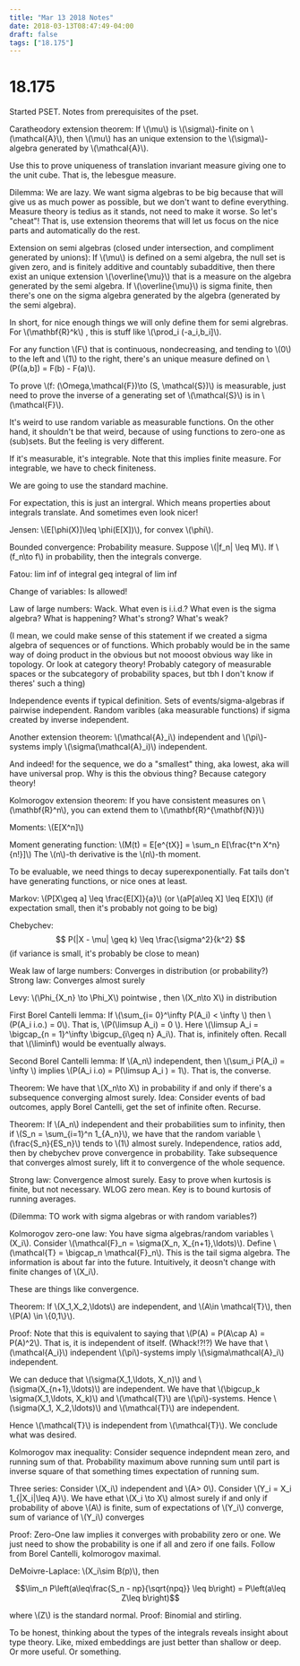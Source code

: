```yaml
---
title: "Mar 13 2018 Notes"
date: 2018-03-13T08:47:49-04:00
draft: false
tags: ["18.175"]
---
```


# 18.175

Started PSET. Notes from prerequisites of the pset.

Caratheodory extension theorem: If \\(\mu\\) is \\(\sigma\\)-finite on \\(\mathcal{A}\\),
then \\(\mu\\) has an unique extension to the \\(\sigma\\)-algebra generated by \\(\mathcal{A}\\).

Use this to prove uniqueness of translation invariant measure giving one to the unit cube.
That is, the lebesgue measure.

Dilemma: We are lazy. We want sigma algebras to be big because that will give us as much power as 
possible, but we don't want to define everything. Measure theory is tedius as it stands, not
need to make it worse. So let's "cheat"! That is, use extension theorems that will let us
focus on the nice parts and automatically do the rest.


Extension on semi algebras (closed under intersection, and compliment generated by unions):
If \\(\mu\\) is defined on a semi algebra, the null set is given zero, and is finitely additive
and countably subadditive, then there exist an unique extension \\(\overline{\mu}\\) 
that is a measure on the algebra generated by the semi algebra. If \\(\overline{\mu}\\)
is sigma finite, then there's one on the sigma algebra generated by the algebra (generated by the
semi algebra).

In short, for nice enough things we will only define them for semi algrebras. For \\(\mathbf{R}^k\\)
, this is stuff like \\(\prod_i (-a_i,b_i]\\).

For any function \\(F\\) that is continuous, nondecreasing, and tending to \\(0\\) to the left 
and \\(1\\) to the right, there's an unique measure defined on \\(P((a,b]) = F(b) - F(a)\\).

To prove \\(f: (\Omega,\mathcal{F})\to (S, \mathcal{S})\\) is measurable, just need to prove
the inverse of a generating set of \\(\mathcal{S}\\) is in \\(\mathcal{F}\\).

It's weird to use random variable as measurable functions. On the other hand, it shouldn't be
that weird, because of using functions to zero-one as (sub)sets. But the feeling is very different.

If it's measurable, it's integrable. Note that this implies finite measure. For integrable,
we have to check finiteness.

We are going to use the standard machine.

For expectation, this is just an intergral. Which means properties about integrals translate.
And sometimes even look nicer!

Jensen: \\(E[\phi(X)]\leq \phi(E[X])\\), for convex \\(\phi\\).

Bounded convergence: Probability measure. Suppose \\(|f_n| \leq M\\). If \\(f_n\to f\\) 
in probability, then the integrals converge.

Fatou: lim inf of integral geq integral of lim inf

Change of variables: Is allowed!

Law of large numbers: Wack. What even is i.i.d.? What even is the sigma algebra? What is happening?
What's strong? What's weak? 

(I mean, we could make sense of this statement if we created a sigma algebra of sequences or of
functions. Which probably would be in the same way of doing product in the obvious but not 
mooost obvious way like in topology. Or look at category theory! Probably category of measurable
spaces or the subcategory of probability spaces, but tbh I don't know if theres' such a thing)

Independence events if typical definition. Sets of events/sigma-algebras if pairwise independent.
Random varibles (aka measurable functions) if sigma created by inverse independent.

Another extension theorem: \\(\mathcal{A}_i\\) independent and \\(\pi\\)-systems imply
\\(\sigma(\mathcal{A}_i)\\) independent.

And indeed! for the sequence, we do a "smallest" thing, aka lowest, aka will have universal prop.
Why is this the obvious thing? Because category theory!

Kolmorogov extension theorem: If you have consistent measures on \\(\mathbf{R}^n\\),
you can extend them to \\(\mathbf{R}^{\mathbf{N}}\\)

Moments: \\(E[X^n]\\)

Moment generating function: \\(M(t) = E[e^{tX}] = \sum_n E[\frac{t^n X^n}{n!}]\\)
The \\(n\\)-th derivative is the \\(n\\)-th moment.

To be evaluable, we need things to decay superexponentially. Fat tails don't have generating 
functions, or nice ones at least.

Markov: \\(P[X\geq a] \leq \frac{E[X]}{a}\\) (or \\(aP[a\leq X] \leq E[X]\\)
(if expectation small, then it's probably not going to be big)


Chebychev:
$$ P(|X - \mu| \geq k) \leq \frac{\sigma^2}{k^2} $$
(if variance is small, it's probably be close to mean)

Weak law of large numbers: Converges in distribution (or probability?)
Strong law: Converges almost surely

Levy: \\(\Phi\_{X_n} \to \Phi_X\\)  pointwise   , then \\(X_n\to X\\) in distribution

First Borel Cantelli lemma: If \\(\sum\_{i= 0}^\infty P(A_i)  < \infty \\) then 
\\(P(A_i i.o.) = 0\\). That is, \\(P(\limsup A_i) = 0 \\). Here \\(\limsup A_i =
\bigcap\_{n = 1}^\infty \bigcup\_{i\geq n} A_i\\). That is, infinitely often.
Recall that \\(\liminf\\) would be eventually always.

Second Borel Cantelli lemma: If \\(A_n\\) independent, then \\(\sum_i P(A_i) = \infty \\)
implies \\(P(A_i i.o) = P(\limsup A_i ) = 1\\). That is, the converse.

Theorem: We have that \\(X_n\to X\\) in probability if and only if there's a subsequence 
converging almost surely. Idea: Consider events of bad outcomes, apply Borel Cantelli,
get the set of infinite often. Recurse. 

Theorem: If \\(A_n\\) independent and their probabilities sum to infinity, then if 
\\(S_n = \sum\_{i=1}^n 1\_{A_n}\\), we have that the random variable \\(\frac{S_n}{ES_n}\\)
tends to \\(1\\) almost surely. 
Independence, ratios add, then by chebychev prove convergence in probability. Take subsequence 
that converges almost surely, lift it to convergence of the whole sequence.

Strong law: Convergence almost surely. Easy to prove when kurtosis is finite, but not necessary.
WLOG zero mean. Key is to bound kurtosis of running averages.

(Dilemma: TO work with sigma algebras or with random variables?)

Kolmorogov zero-one law: You have sigma algebras/random variables \\(X_i\\). Consider 
\\(\mathcal{F}_n = \sigma(X_n, X\_{n+1},\ldots)\\). Define \\(\mathcal{T} = \bigcap_n 
\mathcal{F}_n\\). This is the tail sigma algebra. The information is about far into
the future. Intuitively, it deosn't change with finite changes of \\(X_i\\).

These are things like convergence.

Theorem: If \\(X_1,X_2,\ldots\\) are independent, and \\(A\in \mathcal{T}\\),
then \\(P(A) \in \\{0,1\\}\\).

Proof: Note that this is equivalent to saying that \\(P(A) = P(A\cap A) = P(A)^2\\). That is,
it is independent of itself. (Whack!?!?) 
We have that \\(\mathcal{A_i}\\) independent \\(\pi\\)-systems imply \\(\sigma\mathcal{A}_i\\)
independent.

We can deduce that \\(\sigma(X_1,\ldots, X_n)\\) and \\(\sigma(X\_{n+1},\ldots)\\) are independent.
We have that \\(\bigcup_k \sigma(X_1,\ldots, X_k)\\) and \\(\mathcal{T}\\) are \\(\pi\\)-systems.
Hence \\(\sigma(X_1, X_2,\ldots)\\) and \\(\mathcal{T}\\) are independent.

Hence \\(\mathcal{T}\\) is independent from \\(\mathcal{T}\\). We conclude what was desired.

Kolmorogov max inequality: Consider sequence indepndent mean zero, and running sum of that.
Probability maximum above running sum until part is inverse square of that something
times expectation of running sum.

Three series: Consider \\(X_i\\) independent and \\(A> 0\\). Consider \\(Y_i = X_i 
1\_{|X_i|\leq A}\\). We have ethat \\(X_i \to X\\) almost surely if and only if 
probability of above \\(A\\) is finite, sum of expectations of \\(Y_i\\) converge,
sum of variance of \\(Y_i\\) converges

Proof: Zero-One law implies it converges with probability zero or one. We just need to show the
probability is one if all and zero if one fails. Follow from Borel Cantelli, kolmorogov maximal.

DeMoivre-Laplace: \\(X_i\sim B(p)\\), then

$$\lim_n P\left(a\leq\frac{S_n - np}{\sqrt{npq}} \leq b\right) = P\left(a\leq Z\leq b\right)$$

where \\(Z\\) is the standard normal.
Proof: Binomial and stirling.

To be honest, thinking about the types of the integrals reveals insight about type theory. Like,
mixed embeddings are just better than shallow or deep. Or more useful. Or something.





